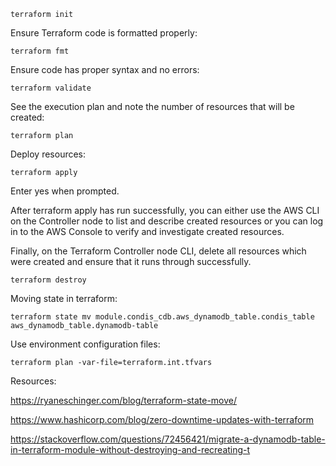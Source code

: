```terraform init```

Ensure Terraform code is formatted properly:

```terraform fmt```

Ensure code has proper syntax and no errors:

```terraform validate```

See the execution plan and note the number of resources that will be created:

```terraform plan```

Deploy resources:

```terraform apply```

Enter yes when prompted.

After terraform apply has run successfully, you can either use the AWS CLI on the Controller node to list and describe created resources or you can log in to the AWS Console to verify and investigate created resources.

Finally, on the Terraform Controller node CLI, delete all resources which were created and ensure that it runs through successfully.

```terraform destroy```

Moving state in terraform:

```terraform state mv module.condis_cdb.aws_dynamodb_table.condis_table aws_dynamodb_table.dynamodb-table```


Use environment configuration files:

```terraform plan -var-file=terraform.int.tfvars```

Resources:

https://ryaneschinger.com/blog/terraform-state-move/

https://www.hashicorp.com/blog/zero-downtime-updates-with-terraform

https://stackoverflow.com/questions/72456421/migrate-a-dynamodb-table-in-terraform-module-without-destroying-and-recreating-t
